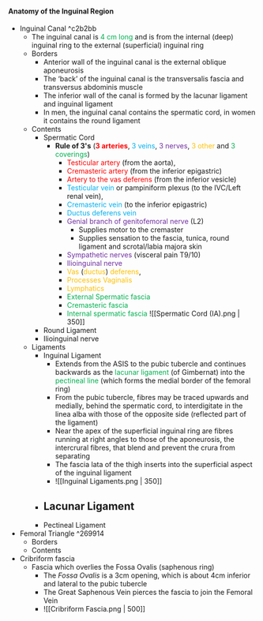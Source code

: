 ####    Anatomy of the Inguinal Region 
  - Inguinal Canal ^c2b2bb
	  - The inguinal canal is<span style="color:#00b050"> 4 cm long</span> and is from the internal (deep) inguinal ring to the external (superficial) inguinal ring
	  - Borders
		  - Anterior wall of the inguinal canal is the external oblique aponeurosis
		  - The ‘back’ of the inguinal canal is the transversalis fascia and transversus abdominis muscle
		  - The inferior wall of the canal is formed by the lacunar ligament and inguinal ligament
		  - In men, the inguinal canal contains the spermatic cord, in women it contains the round ligament
	  - Contents
		  - Spermatic Cord
			  - **Rule of 3's** (<span style="font-weight:bold; color:#ff0000">3 arteries</span>,<span style="color:#00b0f0"> 3 veins</span>, <span style="color:#7030a0">3 nerves</span>, <span style="color:#ffc000">3 other</span> and <span style="color:#00b050">3 coverings</span>)
				  - <span style="color:#ff0000">Testicular artery</span> (from the aorta),
				  - <span style="color:#ff0000">Cremasteric artery</span> (from the inferior epigastric)
				  - <span style="color:#ff0000">Artery to the vas deferens</span> (from the inferior vesicle)
				  - <span style="color:#00b0f0">Testicular vein </span>or pampiniform plexus (to the IVC/Left renal vein),
				  - <span style="color:#00b0f0">Cremasteric vein</span> (to the inferior epigastric)
				  - <span style="color:#00b0f0">Ductus deferens vein</span>
				  - <span style="color:#7030a0">Genial branch of genitofemoral nerve</span> (L2)
					  - Supplies motor to the cremaster
					  - Supplies sensation to the fascia, tunica, round ligament and scrotal/labia majora skin
				  - <span style="color:#7030a0">Sympathetic nerves</span> (visceral pain T9/10)
				  - <span style="color:#7030a0">Ilioinguinal nerve</span>
				  - <span style="color:#ffc000">Vas</span> (<span style="color:#ffc000">ductus</span>)<span style="color:#ffc000"> deferens</span>, 
				  - <span style="color:#ffc000">Processes Vaginalis</span>
				  - <span style="color:#ffc000">Lymphatics</span>
				  - <span style="color:#00b050">External Spermatic fascia</span>
				  - <span style="color:#00b050">Cremasteric fascia</span>
				  - <span style="color:#00b050">Internal spermatic fascia</span>
				 ![[Spermatic Cord (IA).png | 350]]
		- Round Ligament
		- Ilioinguinal nerve
	- Ligaments
		- Inguinal Ligament
			- Extends from the ASIS to the pubic tubercle and continues backwards as the <span style="color:#00b050">lacunar ligament </span>(of Gimbernat) into the<span style="color:#00b050"> pectineal line</span> (which forms the medial border of the femoral ring)
			- From the pubic tubercle, fibres may be traced upwards and medially, behind the spermatic cord, to interdigitate in the linea alba with those of the opposite side (reflected part of the ligament)
			- Near the apex of the superficial inguinal ring are fibres running at right angles to those of the aponeurosis, the intercrural fibres, that blend and prevent the crura from separating
			- The fascia lata of the thigh inserts into the superficial aspect of the inguinal ligament		
			- ![[Inguinal Ligaments.png | 350]]
		- Lacunar Ligament
			- 
		- Pectineal Ligament
  - Femoral Triangle ^269914
	  - Borders
	  - Contents
  - Cribriform fascia
	- Fascia which overlies the Fossa Ovalis (saphenous ring)
		- The *Fossa Ovalis* is a 3cm opening, which is about 4cm inferior and lateral to the pubic tubercle
		- The Great Saphenous Vein pierces the fascia to join the Femoral Vein
		- ![[Cribriform Fascia.png | 500]]
